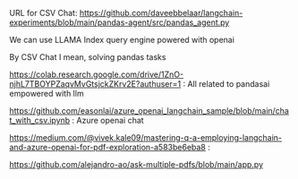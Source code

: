 URL for CSV Chat: https://github.com/daveebbelaar/langchain-experiments/blob/main/pandas-agent/src/pandas_agent.py

We can use LLAMA Index query engine powered with openai

By CSV Chat I mean, solving pandas tasks

https://colab.research.google.com/drive/1ZnO-njhL7TBOYPZaqvMvGtsjckZKrv2E?authuser=1 : All related to pandasai empowered with llm

https://github.com/easonlai/azure_openai_langchain_sample/blob/main/chat_with_csv.ipynb : Azure openai chat

https://medium.com/@vivek.kale09/mastering-q-a-employing-langchain-and-azure-openai-for-pdf-exploration-a583be6eba8 : 


https://github.com/alejandro-ao/ask-multiple-pdfs/blob/main/app.py
